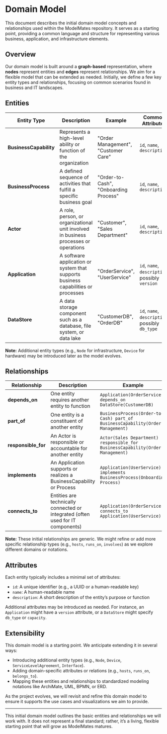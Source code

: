 # Domain Model

This document describes the initial domain model concepts and relationships used within the ModelMates repository. It serves as a starting point, providing a common language and structure for representing various business, application, and infrastructure elements.

## Overview

Our domain model is built around a **graph-based** representation, where **nodes** represent entities and **edges** represent relationships. We aim for a flexible model that can be extended as needed. Initially, we define a few key entity types and relationships, focusing on common scenarios found in business and IT landscapes.

## Entities

| Entity Type         | Description                                                                                  | Example                             | Common Attributes             |
|---------------------|----------------------------------------------------------------------------------------------|-------------------------------------|-------------------------------|
| **BusinessCapability** | Represents a high-level ability or function of the organization                           | "Order Management", "Customer Care"  | `id`, `name`, `description`   |
| **BusinessProcess**  | A defined sequence of activities that fulfill a specific business goal                      | "Order-to-Cash", "Onboarding Process"| `id`, `name`, `description`   |
| **Actor**            | A role, person, or organizational unit involved in business processes or operations          | "Customer", "Sales Department"       | `id`, `name`, `description`   |
| **Application**      | A software application or system that supports business capabilities or processes            | "OrderService", "UserService"        | `id`, `name`, `description`, possibly `version` |
| **DataStore**        | A data storage component such as a database, file system, or data lake                      | "CustomerDB", "OrderDB"              | `id`, `name`, `description`, possibly `db_type` |

**Note:** Additional entity types (e.g., `Node` for infrastructure, `Device` for hardware) may be introduced later as the model evolves.

## Relationships

| Relationship  | Description                                                       | Example                                 |
|---------------|-------------------------------------------------------------------|-----------------------------------------|
| **depends_on** | One entity requires another entity to function                    | `Application(OrderService) depends_on DataStore(CustomerDB)` |
| **part_of**    | One entity is a constituent of another entity                     | `BusinessProcess(Order-to-Cash) part_of BusinessCapability(Order Management)` |
| **responsible_for** | An Actor is responsible or accountable for another entity    | `Actor(Sales Department) responsible_for BusinessCapability(Order Management)` |
| **implements** | An Application supports or realizes a BusinessCapability or Process | `Application(UserService) implements BusinessProcess(Onboarding Process)` |
| **connects_to** | Entities are technically connected or integrated (often used for IT components) | `Application(OrderService) connects_to Application(UserService)` |

**Note:** These initial relationships are generic. We might refine or add more specific relationship types (e.g., `hosts`, `runs_on`, `involves`) as we explore different domains or notations.

## Attributes

Each entity typically includes a minimal set of attributes:

- `id`: A unique identifier (e.g., a UUID or a human-readable key)
- `name`: A human-readable name
- `description`: A short description of the entity’s purpose or function

Additional attributes may be introduced as needed. For instance, an `Application` might have a `version` attribute, or a `DataStore` might specify `db_type` or `capacity`.

## Extensibility

This domain model is a starting point. We anticipate extending it in several ways:

- Introducing additional entity types (e.g., `Node`, `Device`, `ServiceLevelAgreement`, `Interface`).
- Adding domain-specific attributes or relations (e.g., `hosts`, `runs_on`, `belongs_to`).
- Mapping these entities and relationships to standardized modeling notations like ArchiMate, UML, BPMN, or ERD.

As the project evolves, we will revisit and refine this domain model to ensure it supports the use cases and visualizations we aim to provide.

---

This initial domain model outlines the basic entities and relationships we will work with. It does not represent a final standard; rather, it’s a living, flexible starting point that will grow as ModelMates matures.
